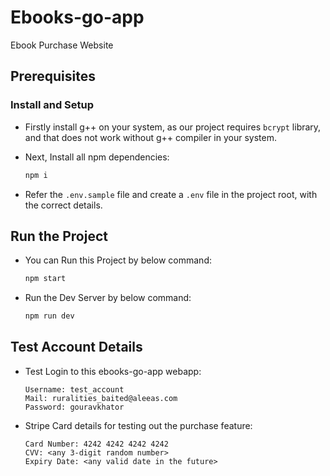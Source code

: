 # Ebooks-go-app

Ebook Purchase Website

## Prerequisites

### Install and Setup

- Firstly install g++ on your system, as our project requires `bcrypt` library, and that does not work without g++ compiler in your system.

- Next, Install all npm dependencies:

  ```sh
  npm i
  ```

- Refer the `.env.sample` file and create a `.env` file in the project root, with the correct details.

## Run the Project

- You can Run this Project by below command:

  ```sh
  npm start
  ```

- Run the Dev Server by below command:

  ```sh
  npm run dev
  ```

## Test Account Details

- Test Login to this ebooks-go-app webapp:

  ```
  Username: test_account
  Mail: ruralities_baited@aleeas.com
  Password: gouravkhator
  ```

- Stripe Card details for testing out the purchase feature:

  ```
  Card Number: 4242 4242 4242 4242
  CVV: <any 3-digit random number>
  Expiry Date: <any valid date in the future>
  ```
